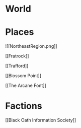 # World

# Places

![[NortheastRegion.png]]

[[Fratrock]]

[[Trafford]]

[[Blossom Point]]

[[The Arcane Font]]

# Factions

[[Black Oath Information Society]]